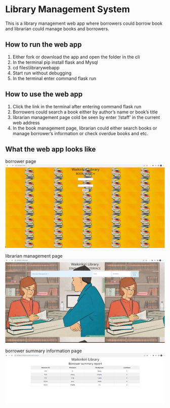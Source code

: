# Library Management System
This is a library management web app where borrowers could borrow book and librarian could manage books and borrowers.

## How to run the web app
1.	Either fork or download the app and open the folder in the cli
2.	In the terminal pip install flask and Mysql
3.	cd files\librarywebapp
4.	Start run without debugging 
5.	In the terminal enter command flask run

## How to use the web app
1.	Click the link in the terminal after entering command flask run
2.	Borrowers could search a book either by author’s name or book’s title
3.	librarian management page cold be seen by enter ‘/staff’ in the current web address
4.	In the book management page, librarian could either search books or manage borrower’s information or check overdue books and etc.

## What the web app looks like
borrower page
![alt text](https://github.com/wanjun3211/libarySystemManagment/blob/main/1.PNG)

librarian management page
![alt text](https://github.com/wanjun3211/libarySystemManagment/blob/main/2.PNG)

borrower summary information page
![alt text](https://github.com/wanjun3211/libarySystemManagment/blob/main/3.PNG)

